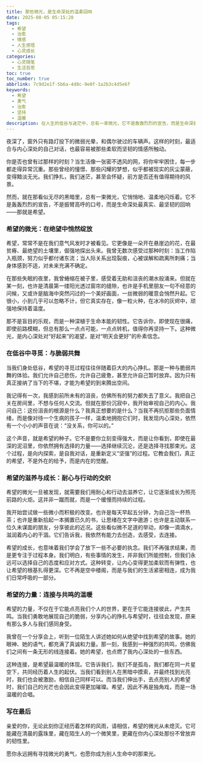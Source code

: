 ```yaml
---
title: 那些微光，是生命深处的温柔回响
date: 2025-08-05 05:15:28
tags:
  - 希望
  - 治愈
  - 情感
  - 人生感悟
  - 心灵成长
categories:
  - 心灵随笔
  - 生活哲思
toc: true
toc_number: true
abbrlink: 7c9d2e1f-5b6a-4d8c-9e0f-1a2b3c4d5e6f
keywords:
  - 希望
  - 勇气
  - 治愈
  - 坚持
  - 温暖
description: 在人生的低谷与迷茫中，总有一束微光，它不是轰轰烈烈的宣告，而是生命深处最温柔、最坚韧的回响。这篇文章，想与你一同探寻希望的真谛，感受它如何悄然滋养我们的内心，指引我们穿越黑暗，走向光明。
---
```


夜深了，窗外只有路灯投下的微弱光晕，和偶尔驶过的车辆声。这样的时刻，最适合与内心深处的自己对话，也最容易被那些柔软而坚韧的情感所触动。

你是否也曾有过那样的时刻？当生活像一张密不透风的网，将你牢牢困住，每一步都走得异常沉重。那些曾经的憧憬、那些闪耀的梦想，似乎都被现实的灰尘蒙蔽，变得黯淡无光。我们挣扎，我们迷茫，甚至会怀疑，前方是否还有值得期待的风景。

然而，就在那看似无尽的黑暗里，总有一束微光，它悄悄地、温柔地闪烁着。它不是轰轰烈烈的宣告，不是振臂高呼的口号，而是生命深处最真实、最坚韧的回响——那就是希望。

### 希望的微光：在绝望中悄然绽放

希望，常常不是在我们意气风发时才被看见。它更像是一朵开在悬崖边的花，在最贫瘠、最绝望的土壤里，倔强地探出头来。我曾无数次感受过那种时刻：当工作陷入瓶颈，努力似乎都付诸东流；当人际关系出现裂痕，心被误解和疏离所刺痛；当身体感到不适，对未来充满不确定。

在那些失眠的夜里，我曾蜷缩在被子里，感受着无助和沮丧的潮水般涌来。但就在某一刻，也许是清晨第一缕阳光透过窗帘的缝隙，也许是手机里朋友一句不经意的问候，又或许是脑海中突然闪过的一个美好画面，一丝微弱的暖意会悄然升起。它很小，小到几乎可以忽略不计，但它真实存在，像一粒火种，在冰冷的灰烬中，顽强地保持着温度。

那不是盲目的乐观，而是一种深植于生命本能的韧性。它告诉你，即使现在很痛，即使前路模糊，但总有那么一点点可能，一点点转机，值得你再坚持一下。这种微光，是内心深处对“好起来”的渴望，是对“明天会更好”的朴素信念。

### 在低谷中寻觅：与脆弱共舞

当我们身处低谷，希望的寻觅过程往往伴随着巨大的内心挣扎。那是一种与脆弱共舞的体验。我们允许自己悲伤，允许自己疲惫，甚至允许自己暂时放弃。因为只有真正接纳了当下的不堪，才能为希望的到来腾出空间。

我记得有一次，我感到前所未有的沮丧，仿佛所有的努力都失去了意义。我把自己关在房间里，不想与任何人交流。但就在那份沉寂中，我开始审视自己的内心。我问自己：这份沮丧的根源是什么？我真正想要的是什么？当我不再抗拒那些负面情绪，而是像对待一个生病的孩子一样，温柔地拥抱它们时，我发现内心深处，依然有一个小小的声音在说：“没关系，你可以的。”

这个声音，就是希望的种子。它不是要你立刻变得强大，而是让你看到，即使在最深的泥沼里，你依然拥有选择的力量——选择继续沉沦，还是选择寻找那束光。这个过程，是向内探索，是自我对话，是重新定义“坚强”的过程。它教会我们，真正的希望，不是外在的给予，而是内在的觉醒。

### 希望的滋养与成长：耐心与行动的交织

希望的微光一旦被发现，就需要我们用耐心和行动去滋养它，让它逐渐成长为照亮前路的火炬。这并非一蹴而就，而是一个缓慢而持续的过程。

我开始尝试做一些微小而积极的改变。也许是每天早起五分钟，为自己泡一杯热茶；也许是重新拾起一本搁置已久的书，让思绪在文字中遨游；也许是主动联系一位久未谋面的朋友，分享彼此的近况。这些看似微不足道的举动，却像一滴滴水，滋润着内心的干涸。它们告诉我，我依然有能力去创造，去感受，去连接。

希望的成长，也意味着我们学会了放下一些不必要的执念。我们不再强求结果，而是更专注于过程本身。我们明白，有些事情的发生，并非我们所能控制，但我们永远可以选择自己的态度和应对方式。这种转变，让内心变得更加柔软而有弹性，也让希望的根基扎得更深。它不再是空中楼阁，而是与我们的生活紧密相连，成为我们日常呼吸的一部分。

### 希望的力量：连接与共鸣的温暖

希望的力量，不仅在于它能点亮我们个人的世界，更在于它能连接彼此，产生共鸣。当我们勇敢地展现自己的脆弱，分享内心的挣扎与希望时，往往会发现，原来有那么多人与我们感同身受。

我曾在一个分享会上，听到一位陌生人讲述她如何从绝望中找到希望的故事。她的眼神、她的语气，都充满了真诚和力量。那一刻，我感到一种强烈的共鸣，仿佛我们之间有一条无形的线连接着。她的希望，也点燃了我内心深处的一些东西。

这种连接，是希望最温暖的体现。它告诉我们，我们不是孤岛，我们都在同一片星空下，共同经历着人生的起伏。当我们看到别人在黑暗中摸索，并最终找到光亮时，我们也会被激励，相信自己同样可以。而当我们伸出手，去点亮别人的希望时，我们自己的光芒也会因此变得更加璀璨。希望，因此不再是独角戏，而是一场温暖的合唱。

### 写在最后

亲爱的你，无论此刻你正经历着怎样的风雨，请相信，希望的微光从未熄灭。它可能藏在清晨的露珠里，藏在陌生人的一个微笑里，更藏在你内心深处那份不曾放弃的韧性里。

愿你永远拥有寻找微光的勇气，也愿你成为别人生命中的那束光。